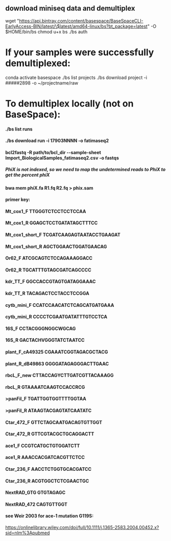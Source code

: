 ## download miniseq data and demultiplex
wget "https://api.bintray.com/content/basespace/BaseSpaceCLI-EarlyAccess-BIN/latest/\$latest/amd64-linux/bs?bt_package=latest" -O $HOME/bin/bs
chmod u+x bs
./bs auth
# If your samples were successfully demultiplexed:
conda activate basespace
./bs list projects
./bs download project -i #####2898 -o ~/projectname/raw
# To demultiplex locally (not on BaseSpace):
#### ./bs list runs
#### ./bs download run -i 17903NNNN -o fatimaseq2
#### 
#### bcl2fastq -R path/to/bcl_dir --sample-sheet Import_BiologicalSamples_fatimaseq2.csv -o fastqs
#### 
##### PhiX is not indexed, so we need to map the undetermined reads to PhiX to get the percent phiX
#### bwa mem phiX.fa R1.fq R2.fq > phix.sam


#### primer key:
#### Mt_cox1_F	TTGGGTCTCCTCCTCCAA
#### Mt_cox1_R	GGAGCTCCTGATATAGCTTTCC
#### Mt_cox1_short_F	TCGATCAAGAGTAATACCTGAAGAT
#### Mt_cox1_short_R	AGCTGGAACTGGATGAACAG
#### Or62_F	ATCGCAGTCTCCAGAAAGGACC
#### Or62_R	TGCATTTGTAGCGATCAGCCCC
#### kdr_TT_F	GGCCACCGTAGTGATAGGAAAC
#### kdr_TT_R	TACAGACTCCTACCTCCGGA
#### cytb_mini_F	CCATCCAACATCTCAGCATGATGAAA
#### cytb_mini_R	CCCCTCGAATGATATTTGTCCTCA
#### 16S_F	CCTACGGGNGGCWGCAG
#### 16S_R	GACTACHVGGGTATCTAATCC
#### plant_F_cA49325	CGAAATCGGTAGACGCTACG
#### plant_R_dB49863	GGGGATAGAGGGACTTGAAC
#### rbcL_F_new	CTTACCAGYCTTGATCGTTACAAAGG
#### rbcL_R	GTAAAATCAAGTCCACCRCG
#### >panFil_F	TGATTGGTGGTTTTGGTAA
#### >panFil_R	ATAAGTACGAGTATCAATATC
#### Ctar_472_F	GTTCTAGCAATGACAGTGTTGGT
#### Ctar_472_R	GTTCGTACGCTGCAGGACTT
#### ace1_F	CCGTCATGCTGTGGATCTT
#### ace1_R	AAACCACGATCACGTTCTCC
#### Ctar_236_F	AACCTCTGGTGCACGATCC
#### Ctar_236_R	ACGTGGCTCTCGAACTGC
#### NextRAD_GTG	GTGTAGAGC
#### NextRAD_472	CAGTGTTGGT

#### see Weir 2003 for ace-1 mutation G119S:
https://onlinelibrary.wiley.com/doi/full/10.1111/j.1365-2583.2004.00452.x?sid=nlm%3Apubmed

